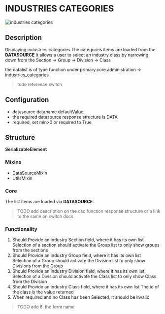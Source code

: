 # INDUSTRIES CATEGORIES

![industries categories](https://i.postimg.cc/TP7TFYxB/Screenshot-2024-09-05-163308.png)

## Description
Displaying industries categories
The categories items are loaded from the **DATASOURCE**
It allows a user to select an industry class by narrowing down from the 
Section -> Group -> Division -> Class

the datalist is of type function under primary.core.administration -> industries_categories 
> todo reference switch
 

## Configuration
- datasource dataname defaultValue, 
- the required datasource response structure is DATA
- required, set min>0 or required to True

## Structure
**SerializableElement**
### Mixins 
- DataSourceMixin
- UtilsMixin

### Core
The list items are loaded via **DATASOURCE**.
> TODO add description on the dsc function response structure
or a link to the same on switch docs 

### Functionality 
1.	Should Provide an industry Section field, where it has its own list
    Selection of a section should activate the Group list to only show groups from the sections 
2.	Should Provide an industry Group field, where it has its own list
    Selection of a Group should activate the Division list to only show Divisions from the Group
3.	Should Provide an industry Division field, where it has its own list
    Selection of a Division should activate the Class list to only show Class from the Division
4.	Should Provide an industry Class field, where it has its own list
    The id of the class is the value returned
5.	When required and no Class has been Selected, it should be invalid

> TODO add 6.  the form name 
 

